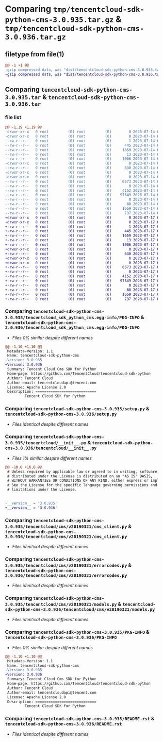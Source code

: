 # Comparing `tmp/tencentcloud-sdk-python-cms-3.0.935.tar.gz` & `tmp/tencentcloud-sdk-python-cms-3.0.936.tar.gz`

## filetype from file(1)

```diff
@@ -1 +1 @@
-gzip compressed data, was "dist/tencentcloud-sdk-python-cms-3.0.935.tar", last modified: Fri Jul 14 00:20:49 2023, max compression
+gzip compressed data, was "dist/tencentcloud-sdk-python-cms-3.0.936.tar", last modified: Mon Jul 17 00:21:46 2023, max compression
```

## Comparing `tencentcloud-sdk-python-cms-3.0.935.tar` & `tencentcloud-sdk-python-cms-3.0.936.tar`

### file list

```diff
@@ -1,19 +1,19 @@
-drwxr-xr-x   0 root         (0) root         (0)        0 2023-07-14 00:20:49.000000 tencentcloud-sdk-python-cms-3.0.935/
-drwxr-xr-x   0 root         (0) root         (0)        0 2023-07-14 00:20:49.000000 tencentcloud-sdk-python-cms-3.0.935/tencentcloud_sdk_python_cms.egg-info/
--rw-r--r--   0 root         (0) root         (0)        1 2023-07-14 00:20:49.000000 tencentcloud-sdk-python-cms-3.0.935/tencentcloud_sdk_python_cms.egg-info/dependency_links.txt
--rw-r--r--   0 root         (0) root         (0)      445 2023-07-14 00:20:49.000000 tencentcloud-sdk-python-cms-3.0.935/tencentcloud_sdk_python_cms.egg-info/SOURCES.txt
--rw-r--r--   0 root         (0) root         (0)     1659 2023-07-14 00:20:49.000000 tencentcloud-sdk-python-cms-3.0.935/tencentcloud_sdk_python_cms.egg-info/PKG-INFO
--rw-r--r--   0 root         (0) root         (0)       13 2023-07-14 00:20:49.000000 tencentcloud-sdk-python-cms-3.0.935/tencentcloud_sdk_python_cms.egg-info/top_level.txt
--rw-r--r--   0 root         (0) root         (0)     1006 2023-07-14 00:20:49.000000 tencentcloud-sdk-python-cms-3.0.935/setup.py
-drwxr-xr-x   0 root         (0) root         (0)        0 2023-07-14 00:20:49.000000 tencentcloud-sdk-python-cms-3.0.935/tencentcloud/
--rw-r--r--   0 root         (0) root         (0)      630 2023-07-14 00:20:49.000000 tencentcloud-sdk-python-cms-3.0.935/tencentcloud/__init__.py
-drwxr-xr-x   0 root         (0) root         (0)        0 2023-07-14 00:20:49.000000 tencentcloud-sdk-python-cms-3.0.935/tencentcloud/cms/
-drwxr-xr-x   0 root         (0) root         (0)        0 2023-07-14 00:20:49.000000 tencentcloud-sdk-python-cms-3.0.935/tencentcloud/cms/v20190321/
--rw-r--r--   0 root         (0) root         (0)     6573 2023-07-14 00:20:49.000000 tencentcloud-sdk-python-cms-3.0.935/tencentcloud/cms/v20190321/cms_client.py
--rw-r--r--   0 root         (0) root         (0)        0 2023-07-14 00:20:49.000000 tencentcloud-sdk-python-cms-3.0.935/tencentcloud/cms/v20190321/__init__.py
--rw-r--r--   0 root         (0) root         (0)     4152 2023-07-14 00:20:49.000000 tencentcloud-sdk-python-cms-3.0.935/tencentcloud/cms/v20190321/errorcodes.py
--rw-r--r--   0 root         (0) root         (0)    97349 2023-07-14 00:20:49.000000 tencentcloud-sdk-python-cms-3.0.935/tencentcloud/cms/v20190321/models.py
--rw-r--r--   0 root         (0) root         (0)        0 2023-07-14 00:20:49.000000 tencentcloud-sdk-python-cms-3.0.935/tencentcloud/cms/__init__.py
--rw-r--r--   0 root         (0) root         (0)       88 2023-07-14 00:20:49.000000 tencentcloud-sdk-python-cms-3.0.935/setup.cfg
--rw-r--r--   0 root         (0) root         (0)     1659 2023-07-14 00:20:49.000000 tencentcloud-sdk-python-cms-3.0.935/PKG-INFO
--rw-r--r--   0 root         (0) root         (0)      737 2023-07-14 00:20:49.000000 tencentcloud-sdk-python-cms-3.0.935/README.rst
+drwxr-xr-x   0 root         (0) root         (0)        0 2023-07-17 00:21:46.000000 tencentcloud-sdk-python-cms-3.0.936/
+drwxr-xr-x   0 root         (0) root         (0)        0 2023-07-17 00:21:46.000000 tencentcloud-sdk-python-cms-3.0.936/tencentcloud_sdk_python_cms.egg-info/
+-rw-r--r--   0 root         (0) root         (0)        1 2023-07-17 00:21:46.000000 tencentcloud-sdk-python-cms-3.0.936/tencentcloud_sdk_python_cms.egg-info/dependency_links.txt
+-rw-r--r--   0 root         (0) root         (0)      445 2023-07-17 00:21:46.000000 tencentcloud-sdk-python-cms-3.0.936/tencentcloud_sdk_python_cms.egg-info/SOURCES.txt
+-rw-r--r--   0 root         (0) root         (0)     1659 2023-07-17 00:21:46.000000 tencentcloud-sdk-python-cms-3.0.936/tencentcloud_sdk_python_cms.egg-info/PKG-INFO
+-rw-r--r--   0 root         (0) root         (0)       13 2023-07-17 00:21:46.000000 tencentcloud-sdk-python-cms-3.0.936/tencentcloud_sdk_python_cms.egg-info/top_level.txt
+-rw-r--r--   0 root         (0) root         (0)     1006 2023-07-17 00:21:45.000000 tencentcloud-sdk-python-cms-3.0.936/setup.py
+drwxr-xr-x   0 root         (0) root         (0)        0 2023-07-17 00:21:46.000000 tencentcloud-sdk-python-cms-3.0.936/tencentcloud/
+-rw-r--r--   0 root         (0) root         (0)      630 2023-07-17 00:21:45.000000 tencentcloud-sdk-python-cms-3.0.936/tencentcloud/__init__.py
+drwxr-xr-x   0 root         (0) root         (0)        0 2023-07-17 00:21:46.000000 tencentcloud-sdk-python-cms-3.0.936/tencentcloud/cms/
+drwxr-xr-x   0 root         (0) root         (0)        0 2023-07-17 00:21:46.000000 tencentcloud-sdk-python-cms-3.0.936/tencentcloud/cms/v20190321/
+-rw-r--r--   0 root         (0) root         (0)     6573 2023-07-17 00:21:45.000000 tencentcloud-sdk-python-cms-3.0.936/tencentcloud/cms/v20190321/cms_client.py
+-rw-r--r--   0 root         (0) root         (0)        0 2023-07-17 00:21:45.000000 tencentcloud-sdk-python-cms-3.0.936/tencentcloud/cms/v20190321/__init__.py
+-rw-r--r--   0 root         (0) root         (0)     4152 2023-07-17 00:21:45.000000 tencentcloud-sdk-python-cms-3.0.936/tencentcloud/cms/v20190321/errorcodes.py
+-rw-r--r--   0 root         (0) root         (0)    97349 2023-07-17 00:21:45.000000 tencentcloud-sdk-python-cms-3.0.936/tencentcloud/cms/v20190321/models.py
+-rw-r--r--   0 root         (0) root         (0)        0 2023-07-17 00:21:45.000000 tencentcloud-sdk-python-cms-3.0.936/tencentcloud/cms/__init__.py
+-rw-r--r--   0 root         (0) root         (0)       88 2023-07-17 00:21:46.000000 tencentcloud-sdk-python-cms-3.0.936/setup.cfg
+-rw-r--r--   0 root         (0) root         (0)     1659 2023-07-17 00:21:46.000000 tencentcloud-sdk-python-cms-3.0.936/PKG-INFO
+-rw-r--r--   0 root         (0) root         (0)      737 2023-07-17 00:21:45.000000 tencentcloud-sdk-python-cms-3.0.936/README.rst
```

### Comparing `tencentcloud-sdk-python-cms-3.0.935/tencentcloud_sdk_python_cms.egg-info/PKG-INFO` & `tencentcloud-sdk-python-cms-3.0.936/tencentcloud_sdk_python_cms.egg-info/PKG-INFO`

 * *Files 0% similar despite different names*

```diff
@@ -1,10 +1,10 @@
 Metadata-Version: 1.1
 Name: tencentcloud-sdk-python-cms
-Version: 3.0.935
+Version: 3.0.936
 Summary: Tencent Cloud Cms SDK for Python
 Home-page: https://github.com/TencentCloud/tencentcloud-sdk-python
 Author: Tencent Cloud
 Author-email: tencentcloudapi@tencent.com
 License: Apache License 2.0
 Description: ============================
         Tencent Cloud SDK for Python
```

### Comparing `tencentcloud-sdk-python-cms-3.0.935/setup.py` & `tencentcloud-sdk-python-cms-3.0.936/setup.py`

 * *Files identical despite different names*

### Comparing `tencentcloud-sdk-python-cms-3.0.935/tencentcloud/__init__.py` & `tencentcloud-sdk-python-cms-3.0.936/tencentcloud/__init__.py`

 * *Files 1% similar despite different names*

```diff
@@ -10,8 +10,8 @@
 # Unless required by applicable law or agreed to in writing, software
 # distributed under the License is distributed on an "AS IS" BASIS,
 # WITHOUT WARRANTIES OR CONDITIONS OF ANY KIND, either express or implied.
 # See the License for the specific language governing permissions and
 # limitations under the License.
 
 
-__version__ = '3.0.935'
+__version__ = '3.0.936'
```

### Comparing `tencentcloud-sdk-python-cms-3.0.935/tencentcloud/cms/v20190321/cms_client.py` & `tencentcloud-sdk-python-cms-3.0.936/tencentcloud/cms/v20190321/cms_client.py`

 * *Files identical despite different names*

### Comparing `tencentcloud-sdk-python-cms-3.0.935/tencentcloud/cms/v20190321/errorcodes.py` & `tencentcloud-sdk-python-cms-3.0.936/tencentcloud/cms/v20190321/errorcodes.py`

 * *Files identical despite different names*

### Comparing `tencentcloud-sdk-python-cms-3.0.935/tencentcloud/cms/v20190321/models.py` & `tencentcloud-sdk-python-cms-3.0.936/tencentcloud/cms/v20190321/models.py`

 * *Files identical despite different names*

### Comparing `tencentcloud-sdk-python-cms-3.0.935/PKG-INFO` & `tencentcloud-sdk-python-cms-3.0.936/PKG-INFO`

 * *Files 0% similar despite different names*

```diff
@@ -1,10 +1,10 @@
 Metadata-Version: 1.1
 Name: tencentcloud-sdk-python-cms
-Version: 3.0.935
+Version: 3.0.936
 Summary: Tencent Cloud Cms SDK for Python
 Home-page: https://github.com/TencentCloud/tencentcloud-sdk-python
 Author: Tencent Cloud
 Author-email: tencentcloudapi@tencent.com
 License: Apache License 2.0
 Description: ============================
         Tencent Cloud SDK for Python
```

### Comparing `tencentcloud-sdk-python-cms-3.0.935/README.rst` & `tencentcloud-sdk-python-cms-3.0.936/README.rst`

 * *Files identical despite different names*

